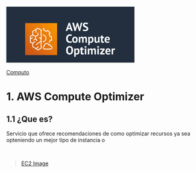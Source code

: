 ![Amazon Compute Optimizer](../../00_assets/Computo/computeOptimizer-logo.png)

[Computo](../../01-Computo/)

# 1. AWS Compute Optimizer

## 1.1 ¿Que es?

Servicio que ofrece recomendaciones de como optimizar recursos ya sea opteniendo un mejor tipo de instancia o 


<br/>

> [EC2 Image](./ec2_image.md)

<br/>